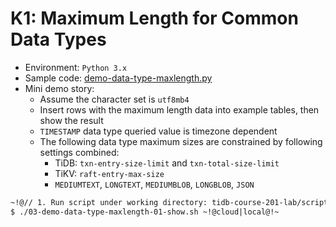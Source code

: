 # K1: Maximum Length for Common Data Types
+ Environment: `Python 3.x`
+ Sample code:
[demo-data-type-maxlength.py](https://github.com/pingcap/tidb-course-201-lab/blob/master/scripts/demo-data-type-maxlength.py)
+ Mini demo story:
  + Assume the character set is `utf8mb4`
  + Insert rows with the maximum length data into example tables, then show the result
  + `TIMESTAMP` data type queried value is timezone dependent
  + The following data type maximum sizes are constrained by following settings combined:
    + TiDB: `txn-entry-size-limit` and `txn-total-size-limit`
    + TiKV: `raft-entry-max-size`
    + `MEDIUMTEXT`, `LONGTEXT`, `MEDIUMBLOB`, `LONGBLOB`, `JSON` 
```8
~!@// 1. Run script under working directory: tidb-course-201-lab/scripts@!~
$ ./03-demo-data-type-maxlength-01-show.sh ~!@cloud|local@!~

```